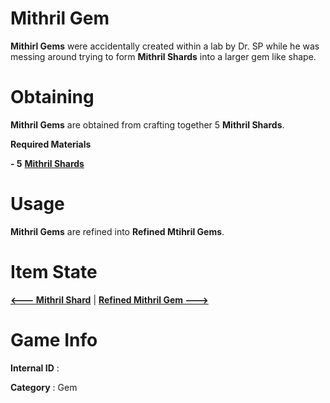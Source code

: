 # Mithril Gem

**Mithirl Gems** were accidentally created within a lab by Dr. SP while he was messing around trying to form **Mithril Shards** into a larger gem like shape.

# Obtaining

**Mithril Gems** are obtained from crafting together 5 **Mithril Shards**.

**Required Materials**

**- 5** [**Mithril Shards**](https://github.com/AlphaMC0/Lone-Martian/blob/main/Gems/Mithril%20Shard.md) 

# Usage

**Mithril Gems** are refined into **Refined Mtihril Gems**.

# Item State

[**<--- Mithril Shard**](https://github.com/AlphaMC0/Lone-Martian/blob/main/Gems/Mithril%20Shard.md) | [**Refined Mithril Gem --->**](https://github.com/AlphaMC0/Lone-Martian/blob/main/Gems/Refined%20Mithril%20Gem.md)

# Game Info

**Internal ID** : 

**Category** : Gem

